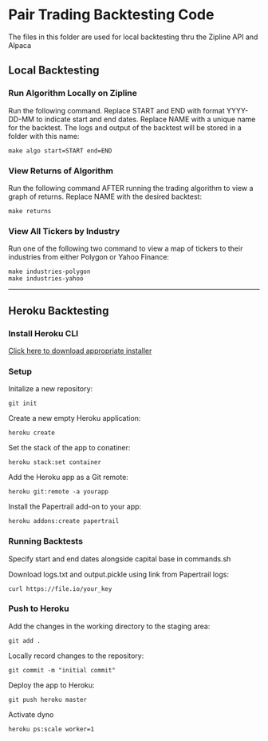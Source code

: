 # Pair Trading Backtesting Code
The files in this folder are used for local backtesting thru the Zipline API and Alpaca

## Local Backtesting

### Run Algorithm Locally on Zipline 
Run the following command. Replace START and END with format YYYY-DD-MM to indicate start and end dates. Replace NAME with a unique name for the backtest. The logs and output of the backtest will be stored in a folder with this name:
```
make algo start=START end=END
```

### View Returns of Algorithm 
Run the following command AFTER running the trading algorithm to view a graph of returns. Replace NAME with the desired backtest:
```
make returns
```

### View All Tickers by Industry
Run one of the following two command to view a map of tickers to their industries from either Polygon or Yahoo Finance:
```
make industries-polygon
make industries-yahoo
```

- - - -

## Heroku Backtesting

### Install Heroku CLI
[Click here to download appropriate installer](https://devcenter.heroku.com/articles/heroku-cli)

### Setup
Initalize a new repository:
```
git init
```

Create a new empty Heroku application:
```
heroku create
```

Set the stack of the app to conatiner:
```
heroku stack:set container
```

Add the Heroku app as a Git remote:
```
heroku git:remote -a yourapp
```

Install the Papertrail add-on to your app:
```
heroku addons:create papertrail
```

### Running Backtests
Specify start and end dates alongside capital base in commands.sh

Download logs.txt and output.pickle using link from Papertrail logs:
```
curl https://file.io/your_key
```

### Push to Heroku
Add the changes in the working directory to the staging area:
```
git add .
```

Locally record changes to the repository:
```
git commit -m "initial commit"
```

Deploy the app to Heroku:
```
git push heroku master
```

Activate dyno
```
heroku ps:scale worker=1
```